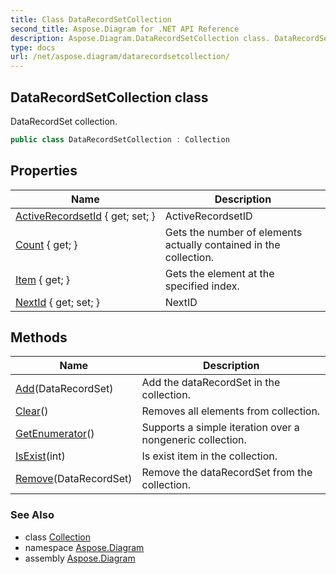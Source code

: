 ```yaml
---
title: Class DataRecordSetCollection
second_title: Aspose.Diagram for .NET API Reference
description: Aspose.Diagram.DataRecordSetCollection class. DataRecordSet collection
type: docs
url: /net/aspose.diagram/datarecordsetcollection/
---
```

## DataRecordSetCollection class

DataRecordSet collection.

```csharp
public class DataRecordSetCollection : Collection
```

## Properties

| Name | Description |
| --- | --- |
| [ActiveRecordsetId](../../aspose.diagram/datarecordsetcollection/activerecordsetid/) { get; set; } | ActiveRecordsetID |
| [Count](../../aspose.diagram/collection/count/) { get; } | Gets the number of elements actually contained in the collection. |
| [Item](../../aspose.diagram/datarecordsetcollection/item/) { get; } | Gets the element at the specified index. |
| [NextId](../../aspose.diagram/datarecordsetcollection/nextid/) { get; set; } | NextID |

## Methods

| Name | Description |
| --- | --- |
| [Add](../../aspose.diagram/datarecordsetcollection/add/)(DataRecordSet) | Add the dataRecordSet in the collection. |
| [Clear](../../aspose.diagram/collection/clear/)() | Removes all elements from collection. |
| [GetEnumerator](../../aspose.diagram/collection/getenumerator/)() | Supports a simple iteration over a nongeneric collection. |
| [IsExist](../../aspose.diagram/collection/isexist/)(int) | Is exist item in the collection. |
| [Remove](../../aspose.diagram/datarecordsetcollection/remove/)(DataRecordSet) | Remove the dataRecordSet from the collection. |

### See Also

* class [Collection](../collection/)
* namespace [Aspose.Diagram](../../aspose.diagram/)
* assembly [Aspose.Diagram](../../)


